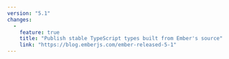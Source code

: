 ```yaml
---
version: "5.1"
changes:
  -
    feature: true
    title: "Publish stable TypeScript types built from Ember's source"
    link: "https://blog.emberjs.com/ember-released-5-1"
---
```

